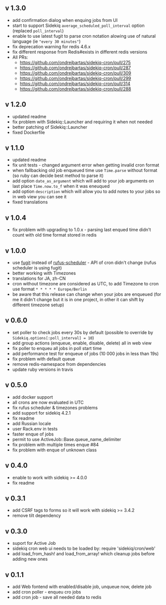 v 1.3.0
-------

- add confirmation dialog when enquing jobs from UI
- start to support Sidekiq `average_scheduled_poll_interval` option (replaced `poll_interval`)
- enable to use latest fugit to parse cron notation alowing use of natural language (ie `"every 30 minutes"`)
- fix deprecation warning for redis 4.6.x
- fix different response from Redis#exists in different redis versions
- All PRs:
  - https://github.com/ondrejbartas/sidekiq-cron/pull/275
  - https://github.com/ondrejbartas/sidekiq-cron/pull/287
  - https://github.com/ondrejbartas/sidekiq-cron/pull/309
  - https://github.com/ondrejbartas/sidekiq-cron/pull/299
  - https://github.com/ondrejbartas/sidekiq-cron/pull/314
  - https://github.com/ondrejbartas/sidekiq-cron/pull/288

v 1.2.0
-------

- updated readme
- fix problem with Sidekiq::Launcher and requiring it when not needed
- better patching of Sidekiq::Launcher
- fixed Dockerfile

v 1.1.0
-------

- updated readme
- fix unit tests - changed argument error when getting invalid cron format
- when fallbacking old job enqueued time use `Time.parse` without format (so ruby can decide best method to parse it)
- add option `date_as_argument` which will add to your job arguments on last place `Time.now.to_f` when it was eneuqued
- add option `description` which will allow you to add notes to your jobs so in web view you can see it
- fixed translations

v 1.0.4
-------

- fix problem with upgrading to 1.0.x - parsing last enqued time didn't count with old time format stored in redis

v 1.0.0
-------

- use [fugit](https://github.com/floraison/fugit) instead of [rufus-scheduler](https://github.com/jmettraux/rufus-scheduler) - API of cron didn't change (rufus scheduler is using fugit)
- better working with Timezones
- translations for JA, zh-CN
- cron without timezone are considered as UTC, to add Timezone to cron use format `* * * * * Europe/Berlin`
- be aware that this release can change when your jobs are enqueued (for me it didn't change but it is in one project, in other it can shift by different timezone setup)

v 0.6.0
-------

- set poller to check jobs every 30s by default (possible to override by `Sidekiq.options[:poll_interval] = 10`)
- add group actions (enqueue, enable, disable, delete) all in web view
- fix poller to enqueu all jobs in poll start time
- add performance test for enqueue of jobs (10 000 jobs in less than 19s)
- fix problem with default queue
- remove redis-namespace from dependencies
- update ruby versions in travis

v 0.5.0
-------
- add docker support
- all crons are now evaluated in UTC
- fix rufus scheduler & timezones problems
- add support for sidekiq 4.2.1
- fix readme
- add Russian locale
- user Rack.env in tests
- faster enque of jobs
- permit to use ActiveJob::Base.queue_name_delimiter
- fix problem with multiple times enque #84
- fix problem with enque of unknown class

v 0.4.0
-------

- enable to work with sidekiq >= 4.0.0
- fix readme

v 0.3.1
-------

- add CSRF tags to forms so it will work with sidekiq >= 3.4.2
- remove tilt dependency

v 0.3.0
-------

- suport for Active Job
- sidekiq cron web ui needs to be loaded by: require 'sidekiq/cron/web'
- add load_from_hash! and load_from_array! which cleanup jobs before adding new ones

v 0.1.1
-------

- add Web fontend with enabled/disable job, unqueue now, delete job
- add cron poller - enqueu cro jobs
- add cron job - save all needed data to redis

